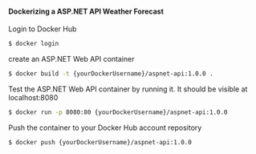 #### Dockerizing a ASP.NET API Weather Forecast

Login to Docker Hub

```zsh
$ docker login
```

create an ASP.NET Web API container

```zsh
$ docker build -t {yourDockerUsername}/aspnet-api:1.0.0 .
```

Test the ASP.NET Web API container by running it. It should be visible at localhost:8080

```zsh
$ docker run -p 8080:80 {yourDockerUsername}/aspnet-api:1.0.0
```

Push the container to your Docker Hub account repository

```zsh
$ docker push {yourDockerUsername}/aspnet-api:1.0.0
```
